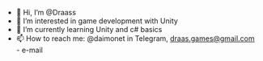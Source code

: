 - 👋 Hi, I’m @Draass
- 👀 I’m interested in game development with Unity
- 🌱 I’m currently learning Unity and c# basics
- 📫 How to reach me: @daimonet in Telegram, draas.games@gmail.com - e-mail

<!---
Draass/Draass is a ✨ special ✨ repository because its `README.md` (this file) appears on your GitHub profile.
You can click the Preview link to take a look at your changes.
--->
